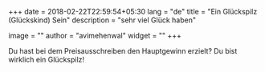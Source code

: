 +++
date        = 2018-02-22T22:59:54+05:30
lang        = "de"
title       = "Ein Glückspilz (Glückskind) Sein"
description = "sehr viel Glück haben"

image       = ""
author      = "avimehenwal"
widget      = ""
+++

Du hast bei dem Preisausschreiben den Hauptgewinn erzielt? Du bist
wirklich ein Glückspilz!
